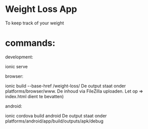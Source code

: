 # Weight Loss App

To keep track of your weight


# commands:

development:

ionic serve

browser: 

ionic build --base-href /weight-loss/
De output staat onder platforms/browser/www. De inhoud via FileZilla uploaden.
Let op => index.html dient <base href="/weight-loss/"/> te bevatten)

android:

ionic cordova build android
De output staat onder platforms/android/app/build/outputs/apk/debug

